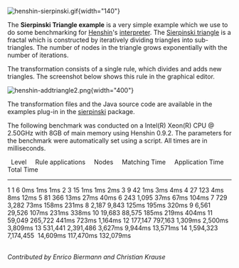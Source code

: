 ![](henshin-sierpinski.gif "henshin-sierpinski.gif"){width="140"}

The **Sierpinski Triangle example** is a very simple example which we
use to do some benchmarking for [Henshin](Henshin "wikilink")\'s
[interpreter](Interpreter "wikilink"). The [Sierpinski
triangle](http://en.wikipedia.org/wiki/Sierpinski_triangle) is a fractal
which is constructed by iteratively dividing triangles into
sub-triangles. The number of nodes in the triangle grows exponentially
with the number of iterations.

The transformation consists of a single rule, which divides and adds new
triangles. The screenshot below shows this rule in the graphical editor.

![](henshin-addtriangle2.png "henshin-addtriangle2.png"){width="400"}

The transformation files and the Java source code are available in the
examples plug-in in the
[sierpinski](http://git.eclipse.org/c/henshin/org.eclipse.emft.henshin.git/tree/plugins/org.eclipse.emf.henshin.examples/src/org/eclipse/emf/henshin/examples/sierpinski/)
package.

The following benchmark was conducted on a Intel(R) Xeon(R) CPU @
2.50GHz with 8GB of main memory using Henshin 0.9.2. The parameters for
the benchmark were automatically set using a script. All times are in
milliseconds.

    Level       Rule applications       Nodes        Matching Time       Application Time       Total Time  
  ----------- ----------------------- ------------ ------------------- ---------------------- ----------------
  1           1                       6            0ms                 1ms                    1ms
  2           3                       15           1ms                 1ms                    2ms
  3           9                       42           1ms                 3ms                    4ms
  4           27                      123          4ms                 8ms                    12ms
  5           81                      366          13ms                27ms                   40ms
  6           243                     1,095        37ms                67ms                   104ms
  7           729                     3,282        73ms                158ms                  231ms
  8           2,187                   9,843        125ms               195ms                  320ms
  9           6,561                   29,526       107ms               231ms                  338ms
  10          19,683                  88,575       185ms               219ms                  404ms
  11          59,049                  265,722      441ms               723ms                  1,164ms
  12          177,147                 797,163      1,309ms             2,500ms                3,809ms
  13          531,441                 2,391,486    3,627ms             9,944ms                13,571ms
  14          1,594,323               7,174,455    14,609ms            117,470ms              132,079ms

\
*Contributed by Enrico Biermann and Christian Krause*

